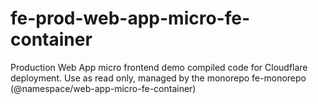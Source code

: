 # fe-prod-web-app-micro-fe-container
Production Web App micro frontend demo compiled code for Cloudflare deployment. Use as read only, managed by the monorepo fe-monorepo (@namespace/web-app-micro-fe-container)
